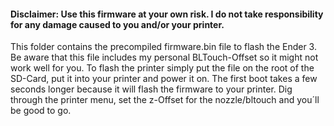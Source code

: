 #### Disclaimer: Use this firmware at your own risk. I do not take responsibility for any damage caused to you and/or your printer.

This folder contains the precompiled firmware.bin file to flash the Ender 3. Be aware that this file includes my personal BLTouch-Offset so it might not work well for you. To flash the printer simply put the file on the root of the SD-Card, put it into your printer and power it on. The first boot takes a few seconds longer because it will flash the firmware to your printer. Dig through the printer menu, set the z-Offset for the nozzle/bltouch and you´ll be good to go.
